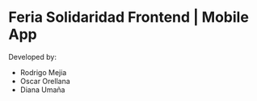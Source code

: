 # Feria Solidaridad Frontend | Mobile App
Developed by:
- Rodrigo Mejia
- Oscar Orellana
- Diana Umaña
